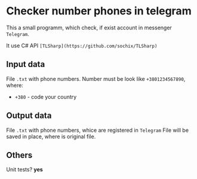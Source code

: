# Checker number phones in telegram

This a small programm, which check, if exist account in messenger ```Telegram```.

It use C# API ```[TLSharp](https://github.com/sochix/TLSharp)```

## Input data
File ```.txt``` with phone numbers. Number must be look like ```+3801234567890```, where:
- ```+380``` - code your country

## Output data
File ```.txt``` with phone numbers, whice are registered in ```Telegram```
File will be saved in place, where is original file.

## Others
Unit tests? **yes** 
